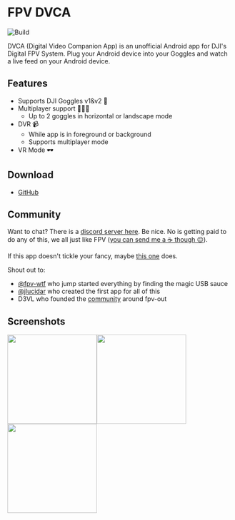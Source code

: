 # FPV DVCA 
![Build](https://github.com/d4rken/fpv-dvca/actions/workflows/android.yml/badge.svg)

DVCA (Digital Video Companion App) is an unofficial Android app for DJI's Digital FPV System. Plug your Android device into your Goggles
and watch a live feed on your Android device.

## Features
* Supports DJI Goggles v1&v2 🥽
* Multiplayer support 🧑‍🤝‍🧑
  * Up to 2 goggles in horizontal or landscape mode
* DVR 📹
    * While app is in foreground or background
    * Supports multiplayer mode
* VR Mode  🕶️  

## Download
* [GitHub](https://github.com/d4rken/fpv-dvca/releases/latest)

## Community
Want to chat? There is a [discord server here](https://discord.gg/q5gHFXAs9e).
Be nice. No is getting paid to do any of this, we all just like FPV ([you can send me a ☕ though 😉](https://www.buymeacoffee.com/tydarken)).

If this app doesn't tickle your fancy, maybe [this one](https://github.com/fpvout/DigiView-Android) does.

Shout out to:
* [@fpv-wtf](https://github.com/fpv-wtf) who jump started everything by finding the magic USB sauce
* [@jlucidar](https://github.com/jlucidar) who created the first app for all of this
* D3VL who founded the [community](https://discord.gg/q5gHFXAs9e) around fpv-out

## Screenshots
<img src="https://raw.githubusercontent.com/d4rken/fpv-dvca/main/.media/screenshot-land.png" width="200"><img src="https://raw.githubusercontent.com/d4rken/fpv-dvca/main/.media/screenshoto-port.png" width="200"><img src="https://raw.githubusercontent.com/d4rken/fpv-dvca/main/.media/screenshot-vrmode.png" width="200">

